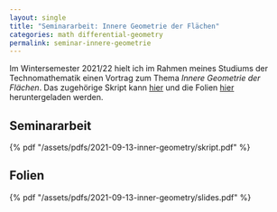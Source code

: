 ```yaml
---
layout: single
title: "Seminararbeit: Innere Geometrie der Flächen"
categories: math differential-geometry
permalink: seminar-innere-geometrie
---
```


Im Wintersemester 2021/22 hielt ich im Rahmen meines Studiums der Technomathematik einen Vortrag zum Thema *Innere Geometrie der Flächen*.
Das zugehörige Skript kann [hier](/assets/pdfs/2021-09-13-inner-geometry/skript.pdf) und die Folien [hier](/assets/pdfs/2021-09-13-inner-geometry/slides.pdf) heruntergeladen werden.

## Seminararbeit

{% pdf "/assets/pdfs/2021-09-13-inner-geometry/skript.pdf" %}

## Folien

{% pdf "/assets/pdfs/2021-09-13-inner-geometry/slides.pdf" %}
